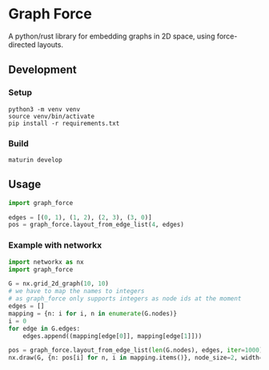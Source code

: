 # Graph Force

A python/rust library for embedding graphs in 2D space, using force-directed layouts.

## Development

### Setup
```
python3 -m venv venv
source venv/bin/activate
pip install -r requirements.txt
```

### Build
```
maturin develop
```

## Usage
```python
import graph_force

edges = [(0, 1), (1, 2), (2, 3), (3, 0)]
pos = graph_force.layout_from_edge_list(4, edges)
```

### Example with networkx
```python
import networkx as nx
import graph_force

G = nx.grid_2d_graph(10, 10)
# we have to map the names to integers
# as graph_force only supports integers as node ids at the moment
edges = []
mapping = {n: i for i, n in enumerate(G.nodes)}
i = 0
for edge in G.edges:
    edges.append((mapping[edge[0]], mapping[edge[1]]))

pos = graph_force.layout_from_edge_list(len(G.nodes), edges, iter=1000)
nx.draw(G, {n: pos[i] for n, i in mapping.items()}, node_size=2, width=0.1)
```